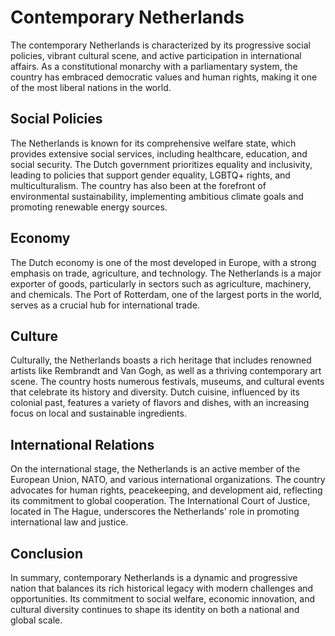 # Contemporary Netherlands

The contemporary Netherlands is characterized by its progressive social policies, vibrant cultural scene, and active participation in international affairs. As a constitutional monarchy with a parliamentary system, the country has embraced democratic values and human rights, making it one of the most liberal nations in the world.

## Social Policies

The Netherlands is known for its comprehensive welfare state, which provides extensive social services, including healthcare, education, and social security. The Dutch government prioritizes equality and inclusivity, leading to policies that support gender equality, LGBTQ+ rights, and multiculturalism. The country has also been at the forefront of environmental sustainability, implementing ambitious climate goals and promoting renewable energy sources.

## Economy

The Dutch economy is one of the most developed in Europe, with a strong emphasis on trade, agriculture, and technology. The Netherlands is a major exporter of goods, particularly in sectors such as agriculture, machinery, and chemicals. The Port of Rotterdam, one of the largest ports in the world, serves as a crucial hub for international trade.

## Culture

Culturally, the Netherlands boasts a rich heritage that includes renowned artists like Rembrandt and Van Gogh, as well as a thriving contemporary art scene. The country hosts numerous festivals, museums, and cultural events that celebrate its history and diversity. Dutch cuisine, influenced by its colonial past, features a variety of flavors and dishes, with an increasing focus on local and sustainable ingredients.

## International Relations

On the international stage, the Netherlands is an active member of the European Union, NATO, and various international organizations. The country advocates for human rights, peacekeeping, and development aid, reflecting its commitment to global cooperation. The International Court of Justice, located in The Hague, underscores the Netherlands' role in promoting international law and justice.

## Conclusion

In summary, contemporary Netherlands is a dynamic and progressive nation that balances its rich historical legacy with modern challenges and opportunities. Its commitment to social welfare, economic innovation, and cultural diversity continues to shape its identity on both a national and global scale.